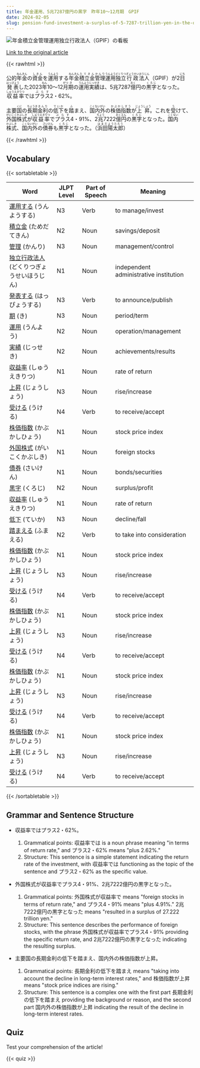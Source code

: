```yaml
---
title: 年金運用、5兆7287億円の黒字　昨年10～12月期　GPIF
date: 2024-02-05
slug: pension-fund-investment-a-surplus-of-5-7287-trillion-yen-in-the-october-december-period-last-year-gpif
---
```


![年金積立金管理運用独立行政法人（GPIF）の看板](https://www.asahicom.jp/imgopt/img/07f00f478f/comm_L/AS20240202002432.jpg "年金積立金管理運用独立行政法人（GPIF）の看板")

[Link to the original article](https://asahi.com/articles/ASS225J98S22UTFL011.html?iref=pc_life_top__n)

{{< rawhtml >}}
<p>公的<ruby>年金<rt>ねんきん</rt></ruby>の<ruby>資金<rt>しきん</rt></ruby>を<ruby>運用<rt>うんよう</rt></ruby>する<ruby>年金<rt>ねんきん</rt></ruby><ruby>積立金<rt>たてきん</rt></ruby><ruby>管理<rt>かんり</rt></ruby><ruby>運用<rt>うんよう</rt></ruby><ruby>独立<rt>どくりつ</rt></ruby><ruby>行政<rt>ぎょうせい</rt></ruby><ruby>法人<rt>ほうじん</rt></ruby>（GPIF）が2<ruby>日<rt>にち</rt></ruby><ruby>発表<rt>はっぴょう</rt></ruby>した2023<ruby>年<rt>ねん</rt></ruby>10～12<ruby>月<rt>がつ</rt></ruby><ruby>期<rt>き</rt></ruby>の<ruby>運用<rt>うんよう</rt></ruby><ruby>実績<rt>じっせき</rt></ruby>は、5兆7287<ruby>億<rt>おく</rt></ruby>円の<ruby>黒字<rt>くろじ</rt></ruby>となった。<ruby>収益率<rt>しゅうえきりつ</rt></ruby>では<ruby>プラス<rt>ぷらす</rt></ruby>2・62%。</p>

<p>主要<ruby>国<rt>くに</rt></ruby>の<ruby>長期<rt>ちょうき</rt></ruby><ruby>金利<rt>きんり</rt></ruby>の<ruby>低下<rt>ていか</rt></ruby>を<ruby>踏<rt>ふ</rt></ruby>まえ、<ruby>国内<rt>こくない</rt></ruby><ruby>外<rt>がい</rt></ruby>の<ruby>株価<rt>かぶか</rt></ruby><ruby>指数<rt>しすう</rt></ruby>が<ruby>上昇<rt>じょうしょう</rt></ruby>。これを<ruby>受<rt>う</rt></ruby>けて、<ruby>外国<rt>がいこく</rt></ruby><ruby>株式<rt>かぶしき</rt></ruby>が<ruby>収益率<rt>しゅうえきりつ</rt></ruby>で<ruby>プラス<rt>ぷらす</rt></ruby>4・91%、2<ruby>兆<rt>ちょう</rt></ruby>7222<ruby>億<rt>おく</rt></ruby><ruby>円<rt>えん</rt></ruby>の<ruby>黒字<rt>くろじ</rt></ruby>となった。<ruby>国内<rt>こくない</rt></ruby><ruby>株式<rt>かぶしき</rt></ruby>、<ruby>国内<rt>こくない</rt></ruby><ruby>外<rt>がい</rt></ruby>の<ruby>債券<rt>さいけん</rt></ruby>も<ruby>黒字<rt>くろじ</rt></ruby>となった。（<ruby>浜田<rt>はまだ</rt></ruby><ruby>陽太郎<rt>ようたろう</rt></ruby>）</p>
{{< /rawhtml >}}

## Vocabulary


{{< sortabletable >}}

| Word        | JLPT Level | Part of Speech | Meaning        |
|-------------|------------|----------------|----------------|
|[運用する](https://jisho.org/search/%E9%81%8B%E7%94%A8%E3%81%99%E3%82%8B) (うんようする)| N3 | Verb | to manage/invest |
|[積立金](https://jisho.org/search/%E7%A9%8D%E7%AB%8B%E9%87%91) (ためだてきん)| N2 | Noun | savings/deposit |
|[管理](https://jisho.org/search/%E7%AE%A1%E7%90%86) (かんり)| N3 | Noun | management/control |
|[独立行政法人](https://jisho.org/search/%E7%8B%AC%E7%AB%8B%E8%A1%8C%E6%94%BF%E6%B3%95%E4%BA%BA) (どくりつぎょうせいほうじん)| N1 | Noun | independent administrative institution |
|[発表する](https://jisho.org/search/%E7%99%BA%E8%A1%A8%E3%81%99%E3%82%8B) (はっぴょうする)| N3 | Verb | to announce/publish |
|[期](https://jisho.org/search/%E6%9C%9F) (き)| N3 | Noun | period/term |
|[運用](https://jisho.org/search/%E9%81%8B%E7%94%A8) (うんよう)| N2 | Noun | operation/management |
|[実績](https://jisho.org/search/%E5%AE%9F%E7%B8%BE) (じっせき)| N2 | Noun | achievements/results |
|[収益率](https://jisho.org/search/%E5%8F%8E%E7%9B%8A%E7%8E%87) (しゅうえきりつ)| N1 | Noun | rate of return |
|[上昇](https://jisho.org/search/%E4%B8%8A%E6%98%87) (じょうしょう)| N3 | Noun | rise/increase |
|[受ける](https://jisho.org/search/%E5%8F%97%E3%81%91%E3%82%8B) (うける)| N4 | Verb | to receive/accept |
|[株価指数](https://jisho.org/search/%E6%A0%AA%E4%BE%A1%E6%8C%87%E6%95%B0) (かぶかしひょう)| N1 | Noun | stock price index |
|[外国株式](https://jisho.org/search/%E5%A4%96%E5%9B%BD%E6%A0%AA%E5%BC%8F) (がいこくかぶしき)| N1 | Noun | foreign stocks |
|[債券](https://jisho.org/search/%E5%82%B5%E5%88%B8) (さいけん)| N1 | Noun | bonds/securities |
|[黒字](https://jisho.org/search/%E9%BB%92%E5%AD%97) (くろじ)| N2 | Noun | surplus/profit |
|[収益率](https://jisho.org/search/%E5%8F%8E%E7%9B%8A%E7%8E%87) (しゅうえきりつ)| N1 | Noun | rate of return |
|[低下](https://jisho.org/search/%E4%BD%8E%E4%B8%8B) (ていか)| N3 | Noun | decline/fall |
|[踏まえる](https://jisho.org/search/%E8%B8%8F%E3%81%BE%E3%81%88%E3%82%8B) (ふまえる)| N2 | Verb | to take into consideration |
|[株価指数](https://jisho.org/search/%E6%A0%AA%E4%BE%A1%E6%8C%87%E6%95%B0) (かぶかしひょう)| N1 | Noun | stock price index |
|[上昇](https://jisho.org/search/%E4%B8%8A%E6%98%87) (じょうしょう)| N3 | Noun | rise/increase |
|[受ける](https://jisho.org/search/%E5%8F%97%E3%81%91%E3%82%8B) (うける)| N4 | Verb | to receive/accept |
|[株価指数](https://jisho.org/search/%E6%A0%AA%E4%BE%A1%E6%8C%87%E6%95%B0) (かぶかしひょう)| N1 | Noun | stock price index |
|[上昇](https://jisho.org/search/%E4%B8%8A%E6%98%87) (じょうしょう)| N3 | Noun | rise/increase |
|[受ける](https://jisho.org/search/%E5%8F%97%E3%81%91%E3%82%8B) (うける)| N4 | Verb | to receive/accept |
|[株価指数](https://jisho.org/search/%E6%A0%AA%E4%BE%A1%E6%8C%87%E6%95%B0) (かぶかしひょう)| N1 | Noun | stock price index |
|[上昇](https://jisho.org/search/%E4%B8%8A%E6%98%87) (じょうしょう)| N3 | Noun | rise/increase |
|[受ける](https://jisho.org/search/%E5%8F%97%E3%81%91%E3%82%8B) (うける)| N4 | Verb | to receive/accept |
|[株価指数](https://jisho.org/search/%E6%A0%AA%E4%BE%A1%E6%8C%87%E6%95%B0) (かぶかしひょう)| N1 | Noun | stock price index |
|[上昇](https://jisho.org/search/%E4%B8%8A%E6%98%87) (じょうしょう)| N3 | Noun | rise/increase |
|[受ける](https://jisho.org/search/%E5%8F%97%E3%81%91%E3%82%8B) (うける)| N4 | Verb | to receive/accept |

{{< /sortabletable >}}


## Grammar and Sentence Structure

- 収益率ではプラス2・62%。
    1. Grammatical points: 収益率では is a noun phrase meaning "in terms of return rate," and プラス2・62% means "plus 2.62%."
    2. Structure: This sentence is a simple statement indicating the return rate of the investment, with 収益率では functioning as the topic of the sentence and プラス2・62% as the specific value.

- 外国株式が収益率でプラス4・91%、2兆7222億円の黒字となった。
    1. Grammatical points: 外国株式が収益率で means "foreign stocks in terms of return rate," and プラス4・91% means "plus 4.91%." 2兆7222億円の黒字となった means "resulted in a surplus of 27.222 trillion yen."
    2. Structure: This sentence describes the performance of foreign stocks, with the phrase 外国株式が収益率でプラス4・91% providing the specific return rate, and 2兆7222億円の黒字となった indicating the resulting surplus.

- 主要国の長期金利の低下を踏まえ、国内外の株価指数が上昇。
    1. Grammatical points: 長期金利の低下を踏まえ means "taking into account the decline in long-term interest rates," and 株価指数が上昇 means "stock price indices are rising."
    2. Structure: This sentence is a complex one with the first part 長期金利の低下を踏まえ providing the background or reason, and the second part 国内外の株価指数が上昇 indicating the result of the decline in long-term interest rates.

## Quiz

Test your comprehension of the article!

{{< quiz >}}